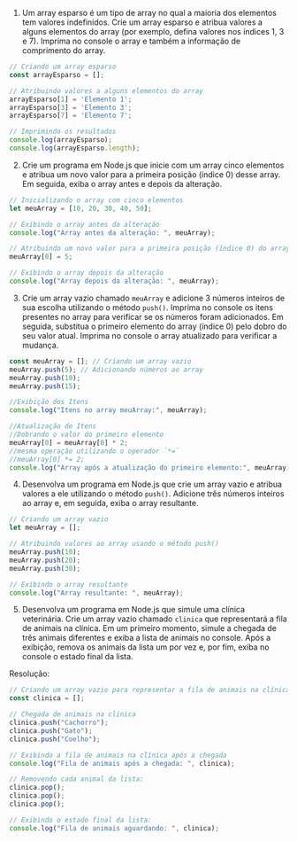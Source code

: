1) Um array esparso é um tipo de array no qual a maioria dos elementos tem valores indefinidos. Crie um array esparso e atribua valores a alguns elementos do array (por exemplo, defina valores nos índices 1, 3 e 7). Imprima no console o array e também a informação de comprimento do array.

```js
// Criando um array esparso
const arrayEsparso = [];

// Atribuindo valores a alguns elementos do array
arrayEsparso[1] = 'Elemento 1';
arrayEsparso[3] = 'Elemento 3';
arrayEsparso[7] = 'Elemento 7';

// Imprimindo os resultados
console.log(arrayEsparso);
console.log(arrayEsparso.length);
```

2) Crie um programa em Node.js que inicie com um array cinco elementos e atribua um novo valor para a primeira posição (índice 0) desse array. Em seguida, exiba o array antes e depois da alteração.

```js
// Inicializando o array com cinco elementos
let meuArray = [10, 20, 30, 40, 50];

// Exibindo o array antes da alteração
console.log("Array antes da alteração: ", meuArray);

// Atribuindo um novo valor para a primeira posição (índice 0) do array
meuArray[0] = 5;

// Exibindo o array depois da alteração
console.log("Array depois da alteração: ", meuArray);
```

3) Crie um array vazio chamado `meuArray` e adicione 3 números inteiros de sua escolha utilizando o método `push()`. Imprima no console os itens presentes no array para verificar se os números foram adicionados. Em seguida, substitua o primeiro elemento do array (índice 0) pelo dobro do seu valor atual. Imprima no console o array atualizado para verificar a mudança.

```js
const meuArray = []; // Criando um array vazio
meuArray.push(5); // Adicionando números ao array
meuArray.push(10);
meuArray.push(15);

//Exibição dos Itens
console.log("Itens no array meuArray:", meuArray);

//Atualização de Itens
//Dobrando o valor do primeiro elemento
meuArray[0] = meuArray[0] * 2; 
//mesma operação utilizando o operador `*=`
//meuArray[0] *= 2;
console.log("Array após a atualização do primeiro elemento:", meuArray);
```

4) Desenvolva um programa em Node.js que crie um array vazio e atribua valores a ele utilizando o método `push()`. Adicione três números inteiros ao array e, em seguida, exiba o array resultante.

```js
// Criando um array vazio
let meuArray = [];

// Atribuindo valores ao array usando o método push()
meuArray.push(10);
meuArray.push(20);
meuArray.push(30);

// Exibindo o array resultante
console.log("Array resultante: ", meuArray);
```

5) Desenvolva um programa em Node.js que simule uma clínica veterinária. Crie um array vazio chamado `clinica` que representará a fila de animais na clínica. Em um primeiro momento, simule a chegada de três animais diferentes e exiba a lista de animais no console. 
Após a exibição, remova os animais da lista um por vez e, por fim, exiba no console o estado final da lista.

Resolução:

```js
// Criando um array vazio para representar a fila de animais na clínica
const clinica = [];

// Chegada de animais na clínica
clinica.push("Cachorro");
clinica.push("Gato");
clinica.push("Coelho");

// Exibindo a fila de animais na clínica após a chegada
console.log("Fila de animais após a chegada: ", clinica);

// Removendo cada animal da lista:
clinica.pop();
clinica.pop();
clinica.pop();

// Exibindo o estado final da lista:
console.log("Fila de animais aguardando: ", clinica);
```